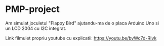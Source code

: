 # PMP-project
Am simulat joculetul "Flappy Bird" ajutandu-ma de o placa Arduino Uno si un LCD 2004 cu I2C integrat.

Link filmulet propriu youtube cu explicatii: https://youtu.be/bvWc7d-RIvk
